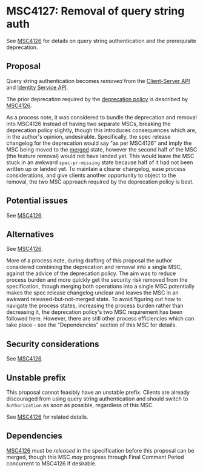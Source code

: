 # MSC4127: Removal of query string auth

See [MSC4126](https://github.com/matrix-org/matrix-spec-proposals/pull/4126) for details on query
string authentication and the prerequisite deprecation.

## Proposal

Query string authentication becomes *removed* from the [Client-Server API](https://spec.matrix.org/v1.10/client-server-api/#using-access-tokens)
and [Identity Service API](https://spec.matrix.org/v1.10/identity-service-api/#authentication).

The prior deprecation required by the [deprecation policy](https://spec.matrix.org/v1.10/#deprecation-policy)
is described by [MSC4126](https://github.com/matrix-org/matrix-spec-proposals/pull/4126).

As a process note, it was considered to bundle the deprecation and removal into MSC4126 instead of
having two separate MSCs, breaking the deprecation policy slightly, though this introduces consequences
which are, in the author's opinion, undesirable. Specifically, the spec release changelog for the
deprecation would say "as per MSC4126" and imply the MSC being moved to the [merged](https://spec.matrix.org/proposals/#process)
state, however the second half of the MSC (the feature removal) would not have landed yet. This would
leave the MSC stuck in an awkward `spec-pr-missing` state because half of it had not been written up
or landed yet. To maintain a clearer changelog, ease process considerations, and give clients another
opportunity to object to the removal, the two MSC approach required by the deprecation policy is best.

## Potential issues

See [MSC4126](https://github.com/matrix-org/matrix-spec-proposals/pull/4126).

## Alternatives

See [MSC4126](https://github.com/matrix-org/matrix-spec-proposals/pull/4126).

More of a process note, during drafting of this proposal the author considered combining the deprecation
and removal into a single MSC, against the advice of the deprecation policy. The aim was to reduce
process burden and more quickly get the security risk removed from the specification, though merging
both operations into a single MSC potentially makes the spec release changelog unclear and leaves the
MSC in an awkward released-but-not-merged state. To avoid figuring out how to navigate the process
states, increasing the process burden rather than decreasing it, the deprecation policy's two MSC
requirement has been followed here. However, there are still other process efficiencies which can
take place - see the "Dependencies" section of this MSC for details.

## Security considerations

See [MSC4126](https://github.com/matrix-org/matrix-spec-proposals/pull/4126).

## Unstable prefix

This proposal cannot feasibly have an unstable prefix. Clients are already discouraged from using
query string authentication and should switch to `Authorization` as soon as possible, regardless of
this MSC.

See [MSC4126](https://github.com/matrix-org/matrix-spec-proposals/pull/4126) for related details.

## Dependencies

[MSC4126](https://github.com/matrix-org/matrix-spec-proposals/pull/4126) must be *released* in the
specification before this proposal can be merged, though this MSC *may* progress through Final Comment
Period concurrent to MSC4126 if desirable.
